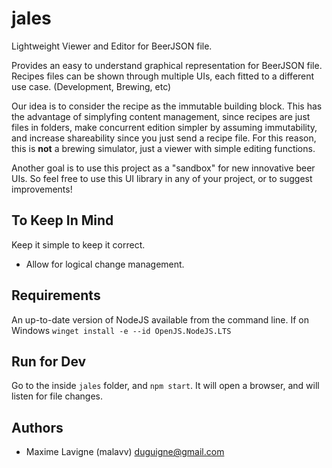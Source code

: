 # jales

Lightweight Viewer and Editor for BeerJSON file.

Provides an easy to understand graphical representation for BeerJSON file. Recipes files can be shown through
multiple UIs, each fitted to a different use case. (Development, Brewing, etc)

Our idea is to consider the recipe as the immutable building block. This has the advantage of simplyfing content
management, since recipes are just files in folders, make concurrent edition simpler by assuming immutability,
and increase shareability since you just send a recipe file. For this reason, this is **not** a brewing simulator,
just a viewer with simple editing functions.

Another goal is to use this project as a "sandbox" for new innovative beer UIs. So feel free to use this UI library
in any of your project, or to suggest improvements!

## To Keep In Mind

Keep it simple to keep it correct.

* Allow for logical change management.

## Requirements

An up-to-date version of NodeJS available from the command line. If on Windows `winget install -e --id OpenJS.NodeJS.LTS`

## Run for Dev

Go to the inside `jales` folder, and `npm start`. It will open a browser, and will listen for file changes.

## Authors

* Maxime Lavigne (malavv) <duguigne@gmail.com>
